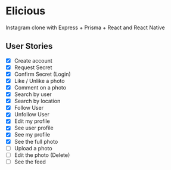 # Elicious

Instagram clone with Express + Prisma + React and React Native

## User Stories

- [X] Create account
- [X] Request Secret
- [X] Confirm Secret (Login)
- [X] Like / Unlike a photo
- [X] Comment on a photo
- [X] Search by user
- [X] Search by location
- [X] Follow User
- [X] Unfollow User
- [X] Edit my profile
- [X] See user profile
- [X] See my profile
- [X] See the full photo
- [ ] Upload a photo
- [ ] Edit the photo (Delete)
- [ ] See the feed